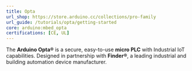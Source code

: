 ```yaml
---
title: Opta
url_shop: https://store.arduino.cc/collections/pro-family
url_guide: /tutorials/opta/getting-started
core: arduino:mbed_opta
certifications: [CE, UL]
---
```


The **Arduino Opta®** is a secure, easy-to-use **micro PLC** with Industrial IoT capabilities. Designed in partnership with **Finder®**, a leading industrial and building automation device manufacturer.
